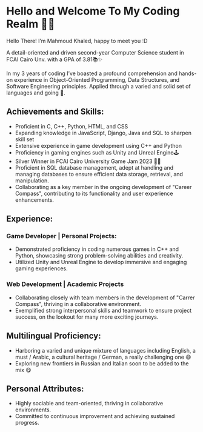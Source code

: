 # Hello and Welcome To My Coding Realm 👨‍💻
Hello There! I’m Mahmoud Khaled, happy to meet you :D

A detail-oriented and driven second-year Computer Science student in FCAI Cairo Unv. with a GPA of 3.81📚✨

In my 3 years of coding I’ve boasted a profound comprehension and hands-on experience in Object-Oriented Programming, Data Structures, and Software Engineering principles. Applied through a varied and solid set of languages and going 💪.


## Achievements and Skills:		
- Proficient in C, C++, Python, HTML, and CSS
- Expanding knowledge in JavaScript, Django, Java and SQL to sharpen skill set
- Extensive experience in game development using C++ and Python
- Proficiency in gaming engines such as Unity and Unreal Engine🕹
- Silver Winner in FCAI Cairo University Game Jam 2023 🎯🥈
- Proficient in SQL database management, adept at handling and managing databases to ensure efficient data storage, retrieval, and manipulation.
- Collaborating as a key member in the ongoing development of "Career Compass", contributing to its functionality and user experience enhancements.
  
## Experience:			
### Game Developer | Personal Projects:	
- Demonstrated proficiency in coding numerous games in C++ and Python, showcasing strong problem-solving abilities and creativity.
- Utilized Unity and Unreal Engine to develop immersive and engaging gaming experiences.	

### Web Development | Academic Projects	
- Collaborating closely with team members in the development of "Carrer Compass", thriving in a collaborative environment.
- Exemplified strong interpersonal skills and teamwork to ensure project success, on the lookout for many more exciting journeys.

## Multilingual Proficiency:			
- Harboring a varied and unique mixture of languages including English, a must / Arabic, a cultural heritage / German, a really challenging one 😅
- Exploring new frontiers in Russian and Italian soon to be added to the mix 😋

	
## Personal Attributes:			
- Highly sociable and team-oriented, thriving in collaborative environments.
- Committed to continuous improvement and achieving sustained progress.	


